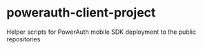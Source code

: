 # powerauth-client-project
Helper scripts for PowerAuth mobile SDK deployment to the public repositories

